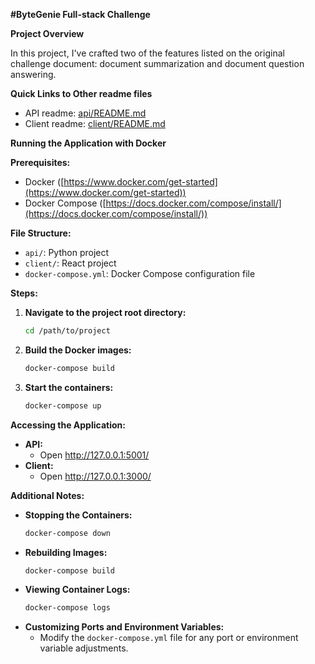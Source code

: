 **#ByteGenie Full-stack Challenge**


**Project Overview**

In this project, I've crafted two of the features listed on the original challenge document: document summarization and document question answering.

**Quick Links to Other readme files**
- API readme: [api/README.md](api/README.md)
- Client readme: [client/README.md](client/README.md)

**Running the Application with Docker**

**Prerequisites:**

- Docker ([https://www.docker.com/get-started](https://www.docker.com/get-started))
- Docker Compose ([https://docs.docker.com/compose/install/](https://docs.docker.com/compose/install/))

**File Structure:**

- `api/`: Python project
- `client/`: React project
- `docker-compose.yml`: Docker Compose configuration file

**Steps:**

1. **Navigate to the project root directory:**

   ```bash
   cd /path/to/project
   ```

2. **Build the Docker images:**

   ```bash
   docker-compose build
   ```

3. **Start the containers:**

   ```bash
   docker-compose up
   ```

**Accessing the Application:**

- **API:** 
   - Open http://127.0.0.1:5001/
- **Client:** 
   - Open http://127.0.0.1:3000/

**Additional Notes:**

- **Stopping the Containers:**
   ```bash
   docker-compose down
   ```
- **Rebuilding Images:**
   ```bash
   docker-compose build
   ```
- **Viewing Container Logs:**
   ```bash
   docker-compose logs
   ```
- **Customizing Ports and Environment Variables:**
   - Modify the `docker-compose.yml` file for any port or environment variable adjustments.
